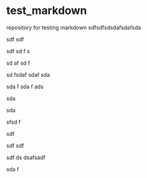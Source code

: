# test_markdown
repository for testing markdown
sdfsdfsdsdafsdafsda

sdf
sdf



sdf
sd
f
s

sd
af
sd
f


sd
fsdaf sdaf sda

sda
f 
sda f
ads

 sda

sda

sfsd
f

sdf

sdf
sdf

sdf
ds
dsafsadf

sda
f
